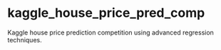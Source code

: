 # kaggle_house_price_pred_comp
Kaggle house price prediction competition using advanced regression techniques. 
